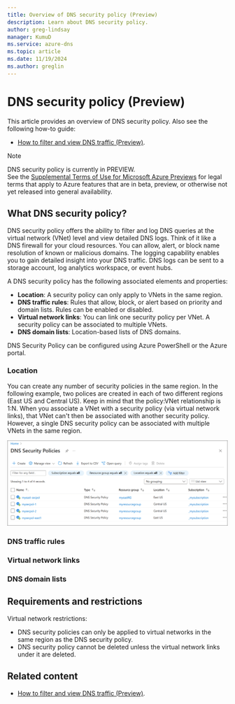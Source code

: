 ```yaml
---
title: Overview of DNS security policy (Preview)
description: Learn about DNS security policy.
author: greg-lindsay
manager: KumuD
ms.service: azure-dns
ms.topic: article
ms.date: 11/19/2024
ms.author: greglin
---
```


# DNS security policy (Preview)

This article provides an overview of DNS security policy. Also see the following how-to guide:

- [How to filter and view DNS traffic (Preview)](dns-traffic-log-how-to.md).

> [!NOTE]
> DNS security policy is currently in PREVIEW.<br> 
> See the [Supplemental Terms of Use for Microsoft Azure Previews](https://azure.microsoft.com/support/legal/preview-supplemental-terms/) for legal terms that apply to Azure features that are in beta, preview, or otherwise not yet released into general availability.
 
## What DNS security policy?

DNS security policy offers the ability to filter and log DNS queries at the virtual network (VNet) level and view detailed DNS logs. Think of it like a DNS firewall for your cloud resources. You can allow, alert, or block name resolution of known or malicious domains. The logging capability enables you to gain detailed insight into your DNS traffic. DNS logs can be sent to a storage account, log analytics workspace, or event hubs.

A DNS security policy has the following associated elements and properties:
- **Location**: A security policy can only apply to VNets in the same region.
- **DNS traffic rules**: Rules that allow, block, or alert based on priority and domain lists. Rules can be enabled or disabled.
- **Virtual network links**: You can link one security policy per VNet. A security policy can be associated to multiple VNets.
- **DNS domain lists**: Location-based lists of DNS domains.

DNS Security Policy can be configured using Azure PowerShell or the Azure portal.

### Location

You can create any number of security policies in the same region. In the following example, two polices are created in each of two different regions (East US and Central US). Keep in mind that the policy:VNet relationship is 1:N. When you associate a VNet with a security policy (via virtual network links), that VNet can't then be associated with another security policy. However, a single DNS security policy can be associated with multiple VNets in the same region. 

![Screenshot of the list of DNS security policies.](./media/dns-security-policy/policy-list.png)

### DNS traffic rules

### Virtual network links

### DNS domain lists


## Requirements and restrictions

Virtual network restrictions:
- DNS security policies can only be applied to virtual networks in the same region as the DNS security policy.
- DNS security policy cannot be deleted unless the virtual network links under it are deleted.



## Related content

- [How to filter and view DNS traffic (Preview)](dns-traffic-log-how-to.md).
